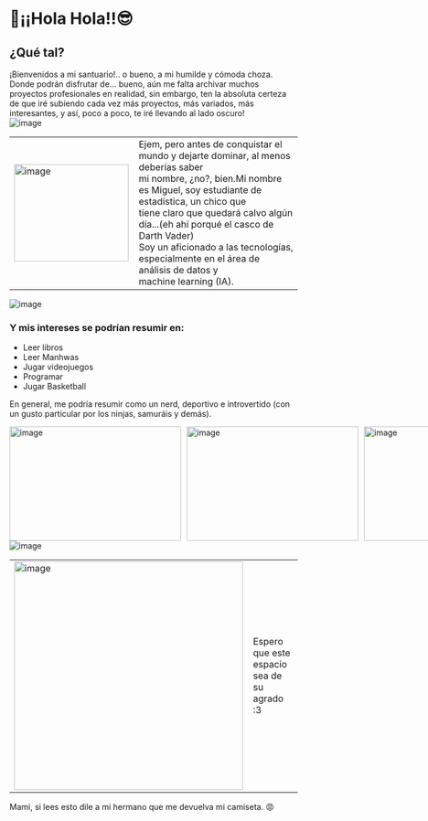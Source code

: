 # 🥸¡¡Hola Hola!!😎
## ¿Qué tal? <br>

¡Bienvenidos a mi santuario!.. o bueno, a mi humilde y cómoda choza. Donde podrán disfrutar de... bueno, aún me falta archivar muchos proyectos profesionales en realidad, sin embargo, ten la absoluta certeza de que iré subiendo cada vez más proyectos, más variados, más interesantes, y así, poco a poco, te iré llevando al lado oscuro! <br>
![image](https://github.com/user-attachments/assets/270cb393-8c6a-4868-a8df-3447116a0525)


<table style="border: none;">
  <tr style="border: none;">
    <td style="border: none; padding-right: 10px;">
      <img src="https://github.com/user-attachments/assets/889fad8d-362f-4a79-925d-409da55b426a" alt="image" width="200" height="170">
    </td>
    <td style="border: none;">
      Ejem, pero antes de conquistar el mundo y dejarte dominar, al menos deberías saber <br> 
      mi nombre, ¿no?, bien.Mi nombre es Miguel, soy estudiante de estadística, un chico que <br>
      tiene claro que quedará calvo algún día...(eh ahí porqué el casco de Darth Vader) <br>
      Soy un aficionado a las tecnologías, especialmente en el área de análisis de datos y <br>
      machine learning (IA).
    </td>
  </tr>
</table>
 <img src="https://github.com/user-attachments/assets/57fa6782-8257-4894-a159-07c6d5540683" alt='image'>

### Y mis intereses se podrían resumir en:
<ul>
  <li>Leer libros</li>
  <li>Leer Manhwas</li>
  <li>Jugar videojuegos</li>
  <li>Programar</li>
  <li>Jugar Basketball</li>
</ul>

En general, me podría resumir como un nerd, deportivo e introvertido (con un gusto particular por los ninjas, samuráis y demás). <br>

<div style="display: flex; justify-content: space-between; align-items: center;">
  <img src="https://github.com/user-attachments/assets/422f2381-197a-4ae2-a521-333fd00bb1a4" alt="image" width="300" height="200" style="margin-right: 10px;">
  <img src="https://github.com/user-attachments/assets/0f497d48-8d63-4053-ba8f-21cf63c75b8f" alt="image" width="300" height="200" style="margin-right: 10px;">
  <img src="https://github.com/user-attachments/assets/ac2e45f9-5ca7-41ba-b361-074366d788c8" alt="image" width="200" height="200">
</div>
 <img src="https://github.com/user-attachments/assets/57fa6782-8257-4894-a159-07c6d5540683" alt='image'>

<table style="border: none;">
  <tr style="border: none;">
    <td style="border: none; padding-right: 10px;">
      <img src="https://github.com/user-attachments/assets/1e9d5d92-44eb-44c9-abe6-1968cf255815" alt="image" width="400" height="400">
    </td>
    <td style="border: none;">
      Espero que este espacio sea de su agrado :3 <br>
    </td>
  </tr>
</table>
Mami, si lees esto dile a mi hermano que me devuelva mi camiseta. 😡
